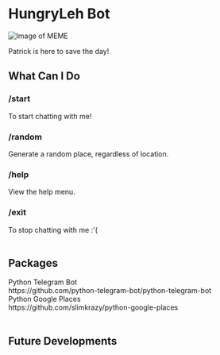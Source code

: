 
<h1>HungryLeh Bot</h1>

![Image of MEME](https://i.imgur.com/bDrj8Pd.png)

Patrick is here to save the day!

<h2>What Can I Do</h2>
<h3>/start</h3> To start chatting with me!
<h3>/random</h3> Generate a random place, regardless of location.
<h3>/help</h3> View the help menu.
<h3>/exit</h3> To stop chatting with me :'(<br>

<br>
<h2>Packages</h2>
Python Telegram Bot<br>
https://github.com/python-telegram-bot/python-telegram-bot<br>
Python Google Places<br>
https://github.com/slimkrazy/python-google-places<br>

<br>
<h2>Future Developments</h2><br>
